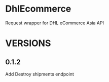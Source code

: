 # DhlEcommerce

Request wrapper for DHL eCommerce Asia API

# VERSIONS

## 0.1.2

Add Destroy shipments endpoint
